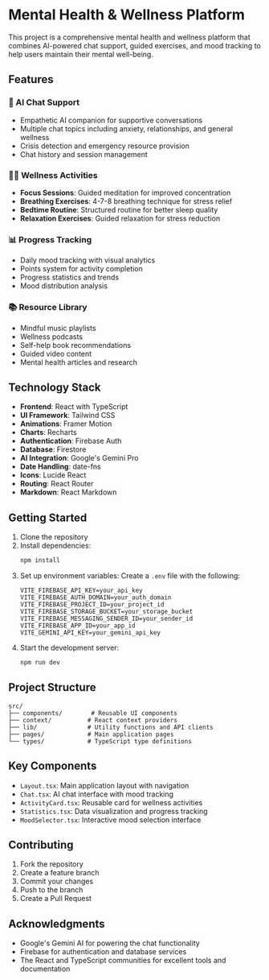 # Mental Health & Wellness Platform

This project is a comprehensive mental health and wellness platform that combines AI-powered chat support, guided exercises, and mood tracking to help users maintain their mental well-being.

## Features

### 🤖 AI Chat Support
- Empathetic AI companion for supportive conversations
- Multiple chat topics including anxiety, relationships, and general wellness
- Crisis detection and emergency resource provision
- Chat history and session management

### 🧘‍♂️ Wellness Activities
- **Focus Sessions**: Guided meditation for improved concentration
- **Breathing Exercises**: 4-7-8 breathing technique for stress relief
- **Bedtime Routine**: Structured routine for better sleep quality
- **Relaxation Exercises**: Guided relaxation for stress reduction

### 📊 Progress Tracking
- Daily mood tracking with visual analytics
- Points system for activity completion
- Progress statistics and trends
- Mood distribution analysis

### 📚 Resource Library
- Mindful music playlists
- Wellness podcasts
- Self-help book recommendations
- Guided video content
- Mental health articles and research

## Technology Stack

- **Frontend**: React with TypeScript
- **UI Framework**: Tailwind CSS
- **Animations**: Framer Motion
- **Charts**: Recharts
- **Authentication**: Firebase Auth
- **Database**: Firestore
- **AI Integration**: Google's Gemini Pro
- **Date Handling**: date-fns
- **Icons**: Lucide React
- **Routing**: React Router
- **Markdown**: React Markdown

## Getting Started

1. Clone the repository
2. Install dependencies:
   ```bash
   npm install
   ```
3. Set up environment variables:
   Create a `.env` file with the following:
   ```
   VITE_FIREBASE_API_KEY=your_api_key
   VITE_FIREBASE_AUTH_DOMAIN=your_auth_domain
   VITE_FIREBASE_PROJECT_ID=your_project_id
   VITE_FIREBASE_STORAGE_BUCKET=your_storage_bucket
   VITE_FIREBASE_MESSAGING_SENDER_ID=your_sender_id
   VITE_FIREBASE_APP_ID=your_app_id
   VITE_GEMINI_API_KEY=your_gemini_api_key
   ```
4. Start the development server:
   ```bash
   npm run dev
   ```

## Project Structure

```
src/
├── components/        # Reusable UI components
├── context/          # React context providers
├── lib/              # Utility functions and API clients
├── pages/            # Main application pages
└── types/            # TypeScript type definitions
```

## Key Components

- `Layout.tsx`: Main application layout with navigation
- `Chat.tsx`: AI chat interface with mood tracking
- `ActivityCard.tsx`: Reusable card for wellness activities
- `Statistics.tsx`: Data visualization and progress tracking
- `MoodSelector.tsx`: Interactive mood selection interface

## Contributing

1. Fork the repository
2. Create a feature branch
3. Commit your changes
4. Push to the branch
5. Create a Pull Request




## Acknowledgments

- Google's Gemini AI for powering the chat functionality
- Firebase for authentication and database services
- The React and TypeScript communities for excellent tools and documentation